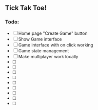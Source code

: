 ## Tick Tak Toe!

### Todo:

- [ ] Home page "Create Game" button
- [ ] Show Game interface
- [ ] Game interface with on click working 
- [ ] Game state management
- [ ] Make multiplayer work locally
- [ ]
- [ ]
- [ ]
- [ ]
- [ ]
- [ ]
- [ ]
- [ ]
- [ ]


